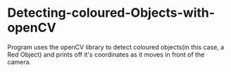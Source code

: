 # Detecting-coloured-Objects-with-openCV

Program uses the openCV library to detect coloured objects(in this case, a Red Object) and prints off it's coordinates as it moves in front of the camera.
